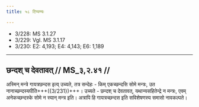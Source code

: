 ```yaml
---
title: ५८ टिप्पण्यः

---
```

- 3/228: MS 3.1.27
- 3/229: Vgl. MS 3.1.17
- 3/230: E2: 4,193; E4: 4,143; E6: 1,189

____________________________________________


## छन्दश् च देवतावत् // MS_३,२.४१ //

अस्मिन् मन्त्रे गायत्रछन्दस इत्य् उच्यते, तत्र सन्देहः - किम् एकच्छन्दसि सोमे मन्त्रः, उत नानाच्छन्दस्यपीति+++({3/231})+++। उच्यते - छन्दश् च देवतावत्, यथान्यसहितेन्द्रे न मन्त्रः, एवम् अनेकच्छन्दस्के सोमे न स्यान् मन्त्र इति। अत्रापि हि गायत्रच्छन्दस इति सविशेषणस्य समासो नावकल्पते।